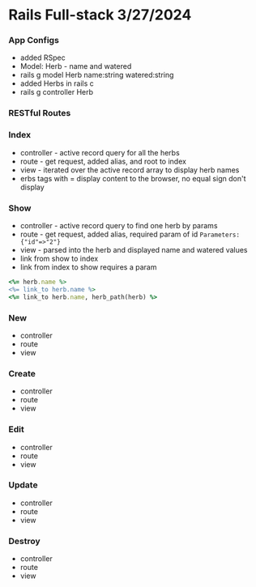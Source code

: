 # Rails Full-stack 3/27/2024

### App Configs

- added RSpec
- Model: Herb - name and watered
- rails g model Herb name:string watered:string
- added Herbs in rails c
- rails g controller Herb

### RESTful Routes

### Index

- controller - active record query for all the herbs
- route - get request, added alias, and root to index
- view - iterated over the active record array to display herb names
- erbs tags with = display content to the browser, no equal sign don't display

### Show

- controller - active record query to find one herb by params
- route - get request, added alias, required param of id `Parameters: {"id"=>"2"}`
- view - parsed into the herb and displayed name and watered values
- link from show to index
- link from index to show requires a param

```ruby
<%= herb.name %>
<%= link_to herb.name %>
<%= link_to herb.name, herb_path(herb) %>
```

### New

- controller
- route
- view

### Create

- controller
- route
- view

### Edit

- controller
- route
- view

### Update

- controller
- route
- view

### Destroy

- controller
- route
- view
